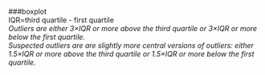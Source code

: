 ###boxplot  
IQR=third quartile - first quartile  
_Outliers are either 3×IQR or more above the third quartile or 3×IQR or more below the first quartile._  
_Suspected outliers are are slightly more central versions of outliers: either 1.5×IQR or more above the third quartile or 1.5×IQR or more below the first quartile._
